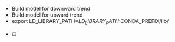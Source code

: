 - Build model for downward trend
- Build model for upward trend
- export LD_LIBRARY_PATH=$LD_LIBRARY_PATH:$CONDA_PREFIX/lib/


- [ ] 